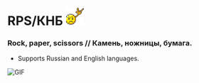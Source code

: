 # RPS/КНБ <img alt="GIF" src="https://github.com/deut-erium/deut-erium/blob/master/assets/headbang.gif?raw=1" width="40vw" />
### Rock, paper, scissors // Камень, ножницы, бумага.
- Supports Russian and English languages.
<img alt="GIF" src="https://user-images.githubusercontent.com/80281764/120247788-6704cb00-c27d-11eb-85ea-31318542c2b6.gif" width="75vw" />
